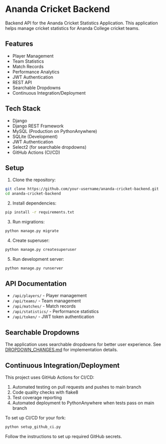# Ananda Cricket Backend

Backend API for the Ananda Cricket Statistics Application. This application helps manage cricket statistics for Ananda College cricket teams.

## Features

- Player Management
- Team Statistics
- Match Records
- Performance Analytics
- JWT Authentication
- REST API
- Searchable Dropdowns
- Continuous Integration/Deployment

## Tech Stack

- Django
- Django REST Framework
- MySQL (Production on PythonAnywhere)
- SQLite (Development)
- JWT Authentication
- Select2 (for searchable dropdowns)
- GitHub Actions (CI/CD)

## Setup

1. Clone the repository:
```bash
git clone https://github.com/your-username/ananda-cricket-backend.git
cd ananda-cricket-backend
```

2. Install dependencies:
```bash
pip install -r requirements.txt
```

3. Run migrations:
```bash
python manage.py migrate
```

4. Create superuser:
```bash
python manage.py createsuperuser
```

5. Run development server:
```bash
python manage.py runserver
```

## API Documentation

- `/api/players/` - Player management
- `/api/teams/` - Team management
- `/api/matches/` - Match records
- `/api/statistics/` - Performance statistics
- `/api/token/` - JWT token authentication

## Searchable Dropdowns

The application uses searchable dropdowns for better user experience. See [DROPDOWN_CHANGES.md](DROPDOWN_CHANGES.md) for implementation details.

## Continuous Integration/Deployment

This project uses GitHub Actions for CI/CD:

1. Automated testing on pull requests and pushes to main branch
2. Code quality checks with flake8
3. Test coverage reporting
4. Automated deployment to PythonAnywhere when tests pass on main branch

To set up CI/CD for your fork:

```bash
python setup_github_ci.py
```

Follow the instructions to set up required GitHub secrets.
